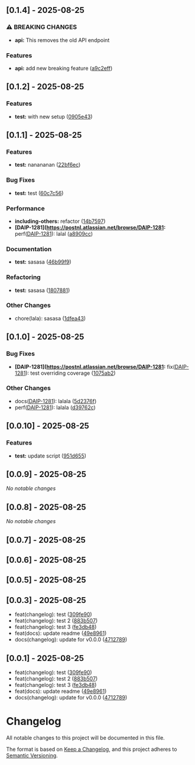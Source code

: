 






## [0.1.4] - 2025-08-25


### ⚠ BREAKING CHANGES

* **api:** This removes the old API endpoint

### Features

* **api:** add new breaking feature ([a9c2eff](https://github.com/AndreaRettaroliPostNL/demo-release-changelog/commit/a9c2eff0d2ec9e714dac4957f3678f44550535a1))

## [0.1.2] - 2025-08-25


### Features

* **test:** with new setup ([0905e43](https://github.com/AndreaRettaroliPostNL/demo-release-changelog/commit/0905e43df6e153734812ff067499e9a272b74068))

## [0.1.1] - 2025-08-25

### Features

* **test:** nanananan ([22bf6ec](https://github.com/AndreaRettaroliPostNL/demo-release-changelog/commit/22bf6ec9587749c63c2809e437e304436a38b047))

### Bug Fixes

* **test:** test ([60c7c56](https://github.com/AndreaRettaroliPostNL/demo-release-changelog/commit/60c7c56a35c4bfeb95f040b48cd57787929fc68c))

### Performance

* **including-others:** refactor ([14b7597](https://github.com/AndreaRettaroliPostNL/demo-release-changelog/commit/14b759797ebded1b9b78808a4e054d363e4e6e6c))
* **[DAIP-1281](https://postnl.atlassian.net/browse/DAIP-1281:** perf([DAIP-1281](https://postnl.atlassian.net/browse/DAIP-1281)): lalal ([a8909cc](https://github.com/AndreaRettaroliPostNL/demo-release-changelog/commit/a8909cc7875af7dab5084266e326d8cc31dfe93f))

### Documentation

* **test:** sasasa ([46b99f9](https://github.com/AndreaRettaroliPostNL/demo-release-changelog/commit/46b99f9845fed0f681cca9c3e2e37652cc1bdbc1))

### Refactoring

* **test:** sasasa ([1807881](https://github.com/AndreaRettaroliPostNL/demo-release-changelog/commit/1807881fa12f0bf5315369998b20569f3f9100c1))

### Other Changes

* chore(lala): sasasa ([1dfea43](https://github.com/AndreaRettaroliPostNL/demo-release-changelog/commit/1dfea4394a8069906a70fe7ab94bae6a1ba9f20c))

## [0.1.0] - 2025-08-25

### Bug Fixes

* **[DAIP-1281](https://postnl.atlassian.net/browse/DAIP-1281:** fix([DAIP-1281](https://postnl.atlassian.net/browse/DAIP-1281)): test overriding coverage ([1075ab2](https://github.com/AndreaRettaroliPostNL/demo-release-changelog/commit/1075ab280c7607fc7e2c4107b9d6ec2320fc87b5))

### Other Changes

* docs([DAIP-1281](https://postnl.atlassian.net/browse/DAIP-1281)): lalala ([5d2376f](https://github.com/AndreaRettaroliPostNL/demo-release-changelog/commit/5d2376f6d7b1b94a1ace62e9bd622aca3d9d00b8))
* perf([DAIP-1281](https://postnl.atlassian.net/browse/DAIP-1281)): lalala ([d39762c](https://github.com/AndreaRettaroliPostNL/demo-release-changelog/commit/d39762c24a9881b4c0798fafe016980caddf8fb0))

## [0.0.10] - 2025-08-25

### Features

* **test:** update script ([951d655](https://github.com/AndreaRettaroliPostNL/demo-release-changelog/commit/951d65514b6cfff490aedcc34baba0f884837fb4))

## [0.0.9] - 2025-08-25

*No notable changes*


## [0.0.8] - 2025-08-25

*No notable changes*


## [0.0.7] - 2025-08-25




## [0.0.6] - 2025-08-25




## [0.0.5] - 2025-08-25





## [0.0.3] - 2025-08-25

* feat(changelog): test ([309fe90](https://github.com/AndreaRettaroliPostNL/demo-release-changelog/commit/309fe90))
* feat(changelog): test 2 ([883b507](https://github.com/AndreaRettaroliPostNL/demo-release-changelog/commit/883b507))
* feat(changelog): test 3 ([fe3db48](https://github.com/AndreaRettaroliPostNL/demo-release-changelog/commit/fe3db48))
* feat(docs): update readme ([49e8961](https://github.com/AndreaRettaroliPostNL/demo-release-changelog/commit/49e8961))
* docs(changelog): update for v0.0.0 ([4712789](https://github.com/AndreaRettaroliPostNL/demo-release-changelog/commit/4712789))



## [0.0.1] - 2025-08-25

* feat(changelog): test ([309fe90](https://github.com/AndreaRettaroliPostNL/demo-release-changelog/commit/309fe90))
* feat(changelog): test 2 ([883b507](https://github.com/AndreaRettaroliPostNL/demo-release-changelog/commit/883b507))
* feat(changelog): test 3 ([fe3db48](https://github.com/AndreaRettaroliPostNL/demo-release-changelog/commit/fe3db48))
* feat(docs): update readme ([49e8961](https://github.com/AndreaRettaroliPostNL/demo-release-changelog/commit/49e8961))
* docs(changelog): update for v0.0.0 ([4712789](https://github.com/AndreaRettaroliPostNL/demo-release-changelog/commit/4712789))



# Changelog

All notable changes to this project will be documented in this file.

The format is based on [Keep a Changelog](https://keepachangelog.com/en/1.0.0/),
and this project adheres to [Semantic Versioning](https://semver.org/spec/v2.0.0.html).
